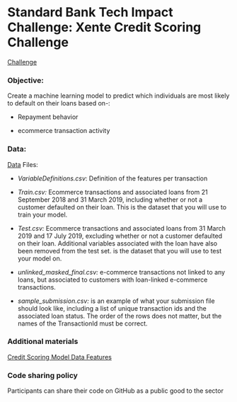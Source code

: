 # Standard Bank Tech Impact Challenge: Xente Credit Scoring Challenge
[Challenge](https://zindi.africa/competitions/sbtic-xente-credit-scoring-challenge)

### Objective:
Create a machine learning model to predict which individuals are most likely to default on their loans based on-:

  - Repayment behavior

  - ecommerce transaction activity

### Data:
[Data](https://zindi.africa/competitions/sbtic-xente-credit-scoring-challenge/data)
Files:
 -  _VariableDefinitions.csv_: Definition of the features per transaction

 - _Train.csv:_ Ecommerce transactions and associated loans from 21 September 2018 and 31 March 2019, including whether or not a customer defaulted on their loan. This is the dataset that you will use to train your model.

 - _Test.csv:_ Ecommerce transactions and associated loans from 31 March 2019 and 17 July 2019, excluding whether or not a customer defaulted on their loan. Additional variables associated with the loan have also been removed from the test set. is the dataset that you will use to test your model on.

 - _unlinked_masked_final.csv:_ e-commerce transactions not linked to any loans, but associated to customers with loan-linked e-commerce transactions.

 - _sample_submission.csv:_ is an example of what your submission file should look like, including a list of unique transaction ids and the associated loan status. The order of the rows does not matter, but the names of the TransactionId must be correct.

### Additional materials
[Credit Scoring Model Data Features](https://docs.google.com/spreadsheets/d/1nwpFbhVL19GQ5OMZBsIVNzyTG8h4Z07GuekD5T0zHo4/edit?usp=sharing)

### Code sharing policy
Participants can share their code on GitHub as a public good to the sector
